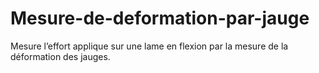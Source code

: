 # Mesure-de-deformation-par-jauge
Mesure l’effort applique sur une lame en flexion par la mesure de la déformation des jauges.
